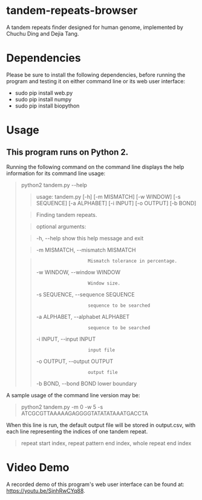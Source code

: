 # tandem-repeats-browser
A tandem repeats finder designed for human genome, implemented by Chuchu Ding and Dejia Tang.


# Dependencies
Please be sure to install the following dependencies, before running the program and testing it on either command line or its web user interface:
* sudo pip install web.py
* sudo pip install numpy
* sudo pip install biopython


# Usage

## This program runs on Python 2.  
Running the following command on the command line displays the help information for its command line usage:

> python2 tandem.py --help
>
>>usage: tandem.py [-h] [-m MISMATCH] [-w WINDOW] [-s SEQUENCE] [-a ALPHABET] [-i INPUT] [-o OUTPUT] [-b BOND]
>
>>Finding tandem repeats.
>
>>optional arguments:
>
>>  -h, --help            show this help message and exit
>
>>  -m MISMATCH, --mismatch MISMATCH
>
>>                        Mismatch tolerance in percentage.
>>
>>  -w WINDOW, --window WINDOW
>>
>>                        Window size.
>>
>>  -s SEQUENCE, --sequence SEQUENCE
>>
>>                        sequence to be searched
>>
>>  -a ALPHABET, --alphabet ALPHABET
>>
>>                        sequence to be searched
>>
>>  -i INPUT, --input INPUT
>>
>>                        input file
>>
>>  -o OUTPUT, --output OUTPUT
>>
>>                        output file
>>
>>  -b BOND, --bond BOND  lower boundary

A sample usage of the command line version may be:

> python2 tandem.py -m 0 -w 5 -s ATCGCGTTAAAAAGAGGGGTATATATAAATGACCTA

When this line is run, the default output file will be stored in output.csv, with each line representing the indices of one tandem repeat.

> repeat start index, repeat pattern end index, whole repeat end index



# Video Demo
A recorded demo of this program's web user interface can be found at: <https://youtu.be/SjnhRwCYq88>.

